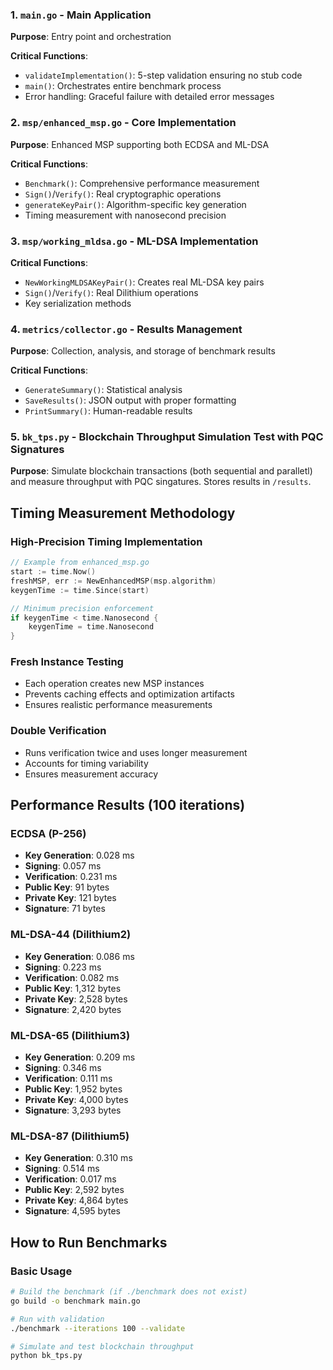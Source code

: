 ### 1. `main.go` - Main Application
**Purpose**: Entry point and orchestration

**Critical Functions**:
- `validateImplementation()`: 5-step validation ensuring no stub code
- `main()`: Orchestrates entire benchmark process
- Error handling: Graceful failure with detailed error messages

### 2. `msp/enhanced_msp.go` - Core Implementation
**Purpose**: Enhanced MSP supporting both ECDSA and ML-DSA

**Critical Functions**:
- `Benchmark()`: Comprehensive performance measurement
- `Sign()`/`Verify()`: Real cryptographic operations
- `generateKeyPair()`: Algorithm-specific key generation
- Timing measurement with nanosecond precision

### 3. `msp/working_mldsa.go` - ML-DSA Implementation

**Critical Functions**:
- `NewWorkingMLDSAKeyPair()`: Creates real ML-DSA key pairs
- `Sign()`/`Verify()`: Real Dilithium operations
- Key serialization methods

### 4. `metrics/collector.go` - Results Management
**Purpose**: Collection, analysis, and storage of benchmark results

**Critical Functions**:
- `GenerateSummary()`: Statistical analysis
- `SaveResults()`: JSON output with proper formatting
- `PrintSummary()`: Human-readable results

### 5. `bk_tps.py` - Blockchain Throughput Simulation Test with PQC Signatures
**Purpose**:  Simulate blockchain transactions (both sequential and paralletl) and measure throughput with PQC singatures. Stores results in `/results`.

## Timing Measurement Methodology

### High-Precision Timing Implementation
```go
// Example from enhanced_msp.go
start := time.Now()
freshMSP, err := NewEnhancedMSP(msp.algorithm)
keygenTime := time.Since(start)

// Minimum precision enforcement
if keygenTime < time.Nanosecond {
    keygenTime = time.Nanosecond
}
```

### Fresh Instance Testing
- Each operation creates new MSP instances
- Prevents caching effects and optimization artifacts
- Ensures realistic performance measurements

### Double Verification
- Runs verification twice and uses longer measurement
- Accounts for timing variability
- Ensures measurement accuracy

## Performance Results (100 iterations)

### ECDSA (P-256)
- **Key Generation**: 0.028 ms
- **Signing**: 0.057 ms
- **Verification**: 0.231 ms
- **Public Key**: 91 bytes
- **Private Key**: 121 bytes
- **Signature**: 71 bytes

### ML-DSA-44 (Dilithium2)
- **Key Generation**: 0.086 ms
- **Signing**: 0.223 ms
- **Verification**: 0.082 ms
- **Public Key**: 1,312 bytes
- **Private Key**: 2,528 bytes
- **Signature**: 2,420 bytes

### ML-DSA-65 (Dilithium3)
- **Key Generation**: 0.209 ms
- **Signing**: 0.346 ms
- **Verification**: 0.111 ms
- **Public Key**: 1,952 bytes
- **Private Key**: 4,000 bytes
- **Signature**: 3,293 bytes

### ML-DSA-87 (Dilithium5)
- **Key Generation**: 0.310 ms
- **Signing**: 0.514 ms
- **Verification**: 0.017 ms
- **Public Key**: 2,592 bytes
- **Private Key**: 4,864 bytes
- **Signature**: 4,595 bytes

## How to Run Benchmarks

### Basic Usage
```bash
# Build the benchmark (if ./benchmark does not exist)
go build -o benchmark main.go

# Run with validation 
./benchmark --iterations 100 --validate

# Simulate and test blockchain throughput
python bk_tps.py
```